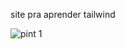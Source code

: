 site pra aprender tailwind

![pint 1](https://github.com/user-attachments/assets/68149753-45a5-407a-ade7-cd13e43e01a1)
